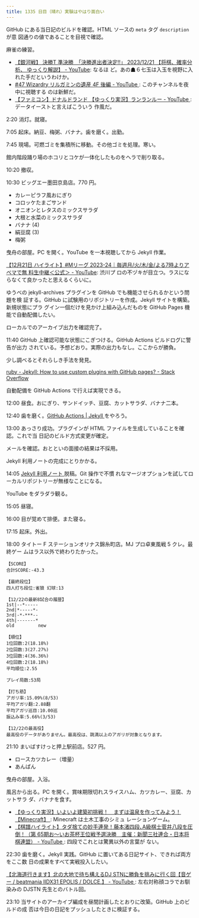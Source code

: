 ```yaml
---
title: 1335 日目（晴れ）実験はやはり面白い
---
```


GitHub にある当日記のビルドを確認。HTML ソースの `meta` タグ `description` が意
図通りの値であることを目視で確認。

麻雀の練習。

* [【銀河戦】 決勝T 準決勝　「決勝進出者決定!!」 2023/12/21 【将棋、確率分析、
  ゆっくり解説】 - YouTube](https://www.youtube.com/watch?v=6v4fRIDBUqE): なるほ
  ど。あの☗６七玉は入玉を視野に入れた手だというわけか。
* [#47 Wizardry リルガミンの遺産 4F 後編 - YouTube
  ](https://www.youtube.com/watch?v=jEbP5PDKIu8): このチャンネルを夜中に視聴する
  のは新鮮だ。
* [【ファミコン】ドナルドランド 【ゆっくり実況】ランランルー - YouTube
  ](https://www.youtube.com/watch?v=VXFS509pXdo): データイーストと言えばこういう
  作風だ。

2:20 消灯。就寝。

7:05 起床。納豆、梅粥、バナナ。歯を磨く。出勤。

7:45 現場。可燃ゴミを集積所に移動。その他ゴミを処理。寒い。

館内階段踊り場のホコリとコケが一体化したものをヘラで削り取る。

10:20 撤収。

10:30 ビッグエー墨田京島店。770 円。

* カレーピラフ風おにぎり
* コロッケたまごサンド
* オニオンとレタスのミックスサラダ
* 大根と水菜のミックスサラダ
* バナナ (4)
* 絹豆腐 (3)
* 梅粥

曳舟の部屋。PC を開く。YouTube を一本視聴してから Jekyll 作業。

[【12月21日 ハイライト】#Mリーグ 2023-24｜毎週月/火/木/金/よる7時よりアベマで無
料生中継＜公式＞ - YouTube](https://www.youtube.com/watch?v=hDCXQm7uO_o): 渋川プ
ロの不ヅキが目立つ。ラスにならなくて良かったと思えるくらいに。

ゆうべの jekyll-archives プラグインを GitHub でも機能させられるかという問題を検
証する。GitHub に試験用のリポジトリーを作成。Jekyll サイトを構築。新規状態にプラ
グイン一個だけを見かけ上組み込んだものを GitHub Pages 機能で自動配備したい。

ローカルでのアーカイブ出力を確認完了。

11:40 GitHub 上確認可能な状態にこぎつける。GitHub Actions ビルドログに警告が出力
されている。予想どおり。実際の出力もなし。ここからが勝負。

少し調べるとそれらしき手法を発見。

[ruby - Jekyll: How to use custom plugins with GitHub pages? - Stack Overflow
](https://stackoverflow.com/questions/53215356/jekyll-how-to-use-custom-plugins-with-github-pages)

自動配備を GitHub Actions で行えば実現できる。

12:00 昼食。おにぎり、サンドイッチ、豆腐、カットサラダ、バナナ二本。

12:40 歯を磨く。[GitHub Actions | Jekyll
](https://jekyllrb.com/docs/continuous-integration/github-actions/) をやろう。

13:00 あっさり成功。プラグインが HTML ファイルを生成していることを確認。これで当
日記のビルド方式変更が確定。

メールを確認。おとといの面接の結果は不採用。

Jekyll 利用ノートの完成にとりかかる。

14:05 [Jekyll 利用ノート
](https://showa-yojyo.github.io/notebook/ruby-jekyll.html) 脱稿。Git 操作で不慣
れなマージオプションを試してローカルリポジトリーが無様なことになる。

YouTube をダラダラ観る。

15:05 昼寝。

16:00 目が覚めて排便。また寝る。

17:15 起床。外出。

18:00 タイトー F ステーションオリナス錦糸町店。MJ プロ卓東風戦 5 クレ。最終ゲー
ムはラス以外で終わりたかった。

```text
【SCORE】
合計SCORE:-43.3

【最終段位】
四人打ち段位:雀狼 幻球:13

【12/22の最新8試合の履歴】
1st|--*-----
2nd|*-----*-
3rd|-*-***--
4th|-------*
old         new

【順位】
1位回数:2(18.18%)
2位回数:3(27.27%)
3位回数:4(36.36%)
4位回数:2(18.18%)
平均順位:2.55

プレイ局数:53局

【打ち筋】
アガリ率:15.09%(8/53)
平均アガリ翻:2.88翻
平均アガリ巡目:10.00巡
振込み率:5.66%(3/53)

【12/22の最高役】
最高役のデータがありません。最高役は、跳満以上のアガリが対象となります。
```

21:10 まいばすけっと押上駅前店。527 円。

* ロースカツカレー（増量）
* あんぱん

曳舟の部屋。入浴。

風呂から出る。PC を開く。賞味期限切れスライスハム、カツカレー、豆腐、カットサラ
ダ、バナナを食す。

* [【ゆっくり実況】いよいよ建築初挑戦！　まずは温泉を作ってみよう！【Minecraft】
  ](https://www.youtube.com/watch?v=4wDPDBQ0qAM): Minecraft は土木工事のシミュ
  レーションゲーム。
* [【棋譜ハイライト】タダ捨ての妙手連発！藤本渚四段､A級棋士菅井八段を圧倒！（第
  65期お～いお茶杯王位戦予選決勝　主催：新聞三社連合・日本将棋連盟） - YouTube
  ](https://www.youtube.com/watch?v=P9sWYfJdSOM): 四段でこれとは驚異以外の言葉が
  ない。

22:30 歯を磨く。Jekyll 実践。GitHub に置いてある日記サイト、できれば両方をここ数
日の成果をすべて実戦投入したい。

[【北海道行きます】北の大地で待ち構えるDJ STNに勝負を挑みに行く回【音ゲー /
beatmania IIDX31 EPOLIS / DOLCE.】 - YouTube
](https://www.youtube.com/watch?v=Mdzae6KFuvg): 左右対称顔コラでお馴染みの DJSTN
先生とのバトル回。

23:10 当サイトのアーカイブ編成を昼間計画したとおりに改築。GitHub 上のビルドの成
否は今日の日記をプッシュしたときに検証する。
